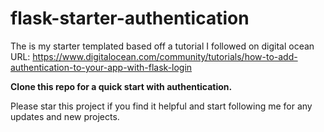 # flask-starter-authentication

The is my starter templated based off a tutorial I followed on digital ocean URL: https://www.digitalocean.com/community/tutorials/how-to-add-authentication-to-your-app-with-flask-login

**Clone this repo for a quick start with authentication.**

Please star this project if you find it helpful and start following me for any updates and new projects.
